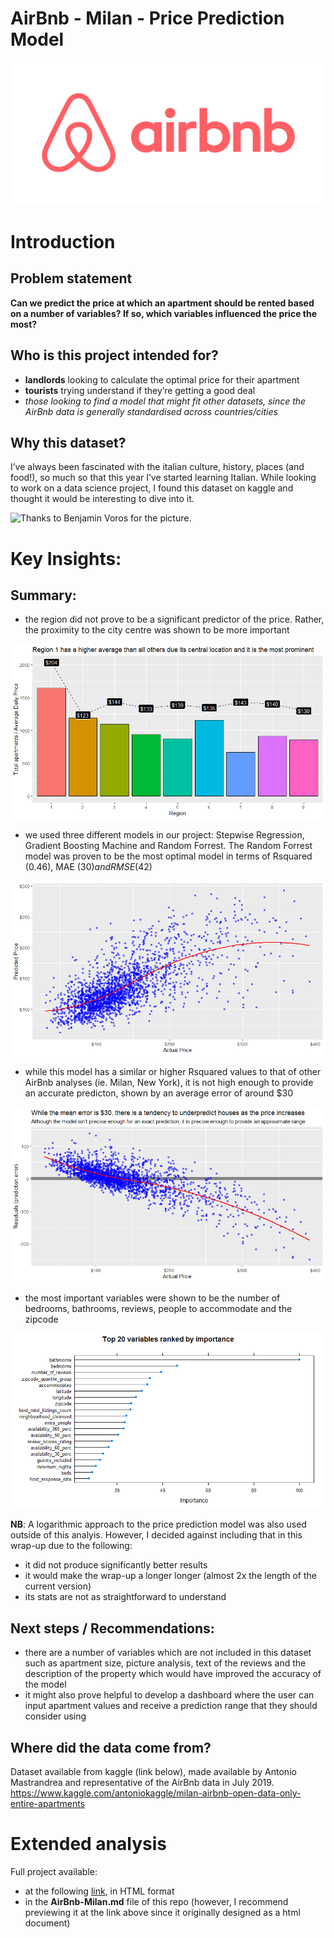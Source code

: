 AirBnb - Milan - Price Prediction Model
================

![YouTube Trending Page](_support%20files/airbnb.png)

# Introduction

## Problem statement

**Can we predict the price at which an apartment should be rented based
on a number of variables? If so, which variables influenced the price
the most?**

## Who is this project intended for?

  - **landlords** looking to calculate the optimal price for their
    apartment
  - **tourists** trying understand if they’re getting a good deal
  - *those looking to find a model that might fit other datasets, since
    the AirBnb data is generally standardised across countries/cities*

## Why this dataset?

I’ve always been fascinated with the italian culture, history, places
(and food\!), so much so that this year I’ve started learning Italian.
While looking to work on a data science project, I found this dataset on
kaggle and thought it would be interesting to dive into it.

![Thanks to Benjamin Voros for the
picture.](_support%20files/milano.jpg)

# Key Insights:

## Summary:

  - the region did not prove to be a significant predictor of the price.
    Rather, the proximity to the city centre was shown to be more
    important

![1](figures/regions.png)

  - we used three different models in our project: Stepwise Regression,
    Gradient Boosting Machine and Random Forrest. The Random Forrest
    model was proven to be the most optimal model in terms of Rsquared
    (0.46), MAE ($30) and RMSE ($42)

![2](figures/RF.png)

  - while this model has a similar or higher Rsquared values to that of
    other AirBnb analyses (ie. Milan, New York), it is not high enough
    to provide an accurate predicton, shown by an average error of
    around $30

![3](figures/RF2.png)

  - the most important variables were shown to be the number of
    bedrooms, bathrooms, reviews, people to accommodate and the zipcode

![4](figures/factors.png)

**NB**: A logarithmic approach to the price prediction model was also
used outside of this analyis. However, I decided against including that
in this wrap-up due to the following:

  - it did not produce significantly better results
  - it would make the wrap-up a longer longer (almost 2x the length of
    the current version)
  - its stats are not as straightforward to understand

## Next steps / Recommendations:

  - there are a number of variables which are not included in this
    dataset such as apartment size, picture analysis, text of the
    reviews and the description of the property which would have
    improved the accuracy of the model
  - it might also prove helpful to develop a dashboard where the user
    can input apartment values and receive a prediction range that they
    should consider using

## Where did the data come from?

Dataset available from kaggle (link below), made available by Antonio
Mastrandrea and representative of the AirBnb data in July 2019.
<https://www.kaggle.com/antoniokaggle/milan-airbnb-open-data-only-entire-apartments>

# Extended analysis

Full project available:

  - at the following
    [link](http://htmlpreview.github.io/?https://github.com/peterhontaru/AirBnb-Milano-Price-Prediction/blob/master/AirBnb-Milan.html),
    in HTML format
  - in the **AirBnb-Milan.md** file of this repo (however, I recommend
    previewing it at the link above since it originally designed as a
    html document)
